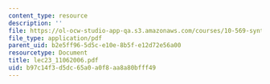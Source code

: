 ```yaml
---
content_type: resource
description: ''
file: https://ol-ocw-studio-app-qa.s3.amazonaws.com/courses/10-569-synthesis-of-polymers-fall-2006/b97c14f3d5dc65a0a0f8aa8a80bfff49_lec23_11062006.pdf
file_type: application/pdf
parent_uid: b2e5ff96-5d5c-e10e-8b5f-e12d72e56a00
resourcetype: Document
title: lec23_11062006.pdf
uid: b97c14f3-d5dc-65a0-a0f8-aa8a80bfff49
---
```

